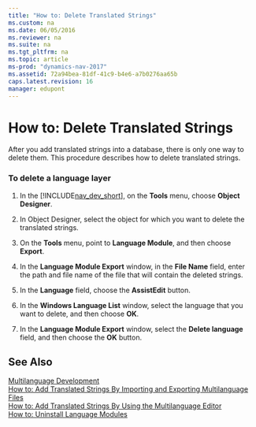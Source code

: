 ```yaml
---
title: "How to: Delete Translated Strings"
ms.custom: na
ms.date: 06/05/2016
ms.reviewer: na
ms.suite: na
ms.tgt_pltfrm: na
ms.topic: article
ms-prod: "dynamics-nav-2017"
ms.assetid: 72a94bea-81df-41c9-b4e6-a7b0276aa65b
caps.latest.revision: 16
manager: edupont
---
```

# How to: Delete Translated Strings
After you add translated strings into a database, there is only one way to delete them. This procedure describes how to delete translated strings.  
  
### To delete a language layer  
  
1.  In the [!INCLUDE[nav_dev_short](includes/nav_dev_short_md.md)], on the **Tools** menu, choose **Object Designer**.  
  
2.  In Object Designer, select the object for which you want to delete the translated strings.  
  
3.  On the **Tools** menu, point to **Language Module**, and then choose **Export**.  
  
4.  In the **Language Module Export** window, in the **File Name** field, enter the path and file name of the file that will contain the deleted strings.  
  
5.  In the **Language** field, choose the **AssistEdit** button.  
  
6.  In the **Windows Language List** window, select the language that you want to delete, and then choose **OK**.  
  
7.  In the **Language Module Export** window, select the **Delete language** field, and then choose the **OK** button.  
  
## See Also  
 [Multilanguage Development](Multilanguage-Development.md)   
 [How to: Add Translated Strings By Importing and Exporting Multilanguage Files](How-to--Add%20Translated%20Strings%20By%20Importing%20and%20Exporting%20Multilanguage%20Files.md)   
 [How to: Add Translated Strings By Using the Multilanguage Editor](How-to--Add%20Translated%20Strings%20By%20Using%20the%20Multilanguage%20Editor.md)   
 [How to: Uninstall Language Modules](How-to--Uninstall%20Language%20Modules.md)